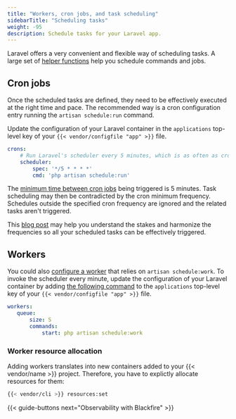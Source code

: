 ```yaml
---
title: "Workers, cron jobs, and task scheduling"
sidebarTitle: "Scheduling tasks"
weight: -95
description: Schedule tasks for your Laravel app.
---
```


Laravel offers a very convenient and flexible way of scheduling tasks. A large set
of [helper functions](https://laravel.com/docs/scheduling#schedule-frequency-options)
help you schedule commands and jobs.

## Cron jobs

Once the scheduled tasks are defined, they need to be effectively executed at the
right time and pace. The recommended way is a cron configuration entry running
the `artisan schedule:run` command.

Update the configuration of your Laravel container in the `applications` top-level
key of your `{{< vendor/configfile "app" >}}` file.

```yaml {configFile="app"}
crons:
    # Run Laravel's scheduler every 5 minutes, which is as often as crons can run on Upsun
    scheduler:
        spec: '*/5 * * * *'
        cmd: 'php artisan schedule:run'
```

The [minimum time between cron jobs](../../../create-apps/app-reference.md#cron-job-timing)
being triggered is 5 minutes. Task scheduling may then be contradicted
by the cron minimum frequency. Schedules outside the specified cron frequency are
ignored and the related tasks aren't triggered.

This [blog post](https://platform.sh/blog/of-cicadas-and-cron-jobs/) may help you
understand the stakes and harmonize the frequencies so all your scheduled tasks
can be effectively triggered.

## Workers

You could also [configure a worker](../../../create-apps/workers.md) that relies
on `artisan schedule:work`. To invoke the scheduler every minute, update the
configuration of your Laravel container by adding
[the following command](https://laravel.com/docs/scheduling#running-the-scheduler-locally)
to the `applications` top-level key of your `{{< vendor/configfile "app" >}}` file.


```yaml {configFile="app"}
workers:
   queue:
       size: S
       commands:
           start: php artisan schedule:work
```

### Worker resource allocation

Adding workers translates into new containers added to your {{< vendor/name >}}
project. Therefore, you have to explictly allocate resources for them:

```bash
{{< vendor/cli >}} resources:set
```

{{< guide-buttons next="Observability with Blackfire" >}}
